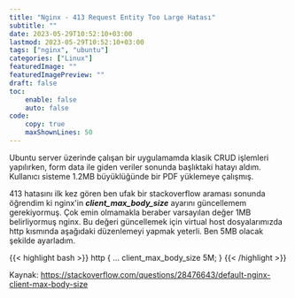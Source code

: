```yaml
---
title: "Nginx - 413 Request Entity Too Large Hatası"
subtitle: ""
date: 2023-05-29T10:52:10+03:00
lastmod: 2023-05-29T10:52:10+03:00
tags: ["nginx", "ubuntu"]
categories: ["Linux"]
featuredImage: ""
featuredImagePreview: ""
draft: false
toc:
    enable: false
    auto: false
code:
    copy: true
    maxShownLines: 50
---
```


Ubuntu server üzerinde çalışan bir uygulamamda klasik CRUD işlemleri yapılırken, form data ile giden veriler sonunda başlıktaki hatayı aldım. Kullanıcı sisteme 1.2MB büyüklüğünde bir PDF
yüklemeye çalışmış.

<!--more-->

413 hatasını ilk kez gören ben ufak bir stackoverflow araması sonunda öğrendim ki nginx'in ***client_max_body_size*** ayarını güncellemem gerekiyormuş. Çok emin olmamakla beraber
varsayılan değer 1MB belirliyormuş nginx. Bu değeri güncellemek için virtual host dosyalarımızda http kısmında aşağıdaki düzenlemeyi yapmak yeterli. Ben 5MB olacak şekilde ayarladım.

{{< highlight bash >}}
http {
    ...
    client_max_body_size 5M;
}
{{< /highlight >}}

Kaynak: https://stackoverflow.com/questions/28476643/default-nginx-client-max-body-size
